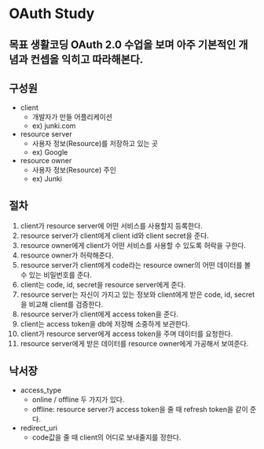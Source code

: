 # OAuth Study

## 목표 생활코딩 OAuth 2.0 수업을 보며 아주 기본적인 개념과 컨셉을 익히고 따라해본다.

## 구성원

- client
    - 개발자가 만들 어플리케이션
    - ex) junki.com
- resource server
    - 사용자 정보(Resource)를 저장하고 있는 곳
    - ex) Google
- resource owner
    - 사용자 정보(Resource) 주인
    - ex) Junki


## 절차

1. client가 resource server에 어떤 서비스를 사용할지 등록한다.
2. resource server가 client에게 client id와 client secret을 준다.
3. resource owner에게 client가 어떤 서비스를 사용할 수 있도록 허락을 구한다.
4. resource owner가 허락해준다.
5. resource server가 client에게 code라는 resource owner의 어떤 데이터를 볼 수 있는 비밀번호를 준다.
6. client는 code, id, secret을 resource server에게 준다.
7. resource server는 자신이 가지고 있는 정보와 client에게 받은 code, id, secret을 비교해 client를 검증한다.
8. resource server가 client에게 access token을 준다.
9. client는 access token을 db에 저장해 소중하게 보관한다.
10. client가 resource server에게 access token을 주며 데이터를 요청한다.
11. resource server에게 받은 데이터를 resource owner에게 가공해서 보여준다.

## 낙서장
- access_type
    - online / offline 두 가지가 있다.
    - offline: resource server가 access token을 줄 때 refresh token을 같이 준다.
- redirect_uri
    - code값을 줄 때 client의 어디로 보내줄지를 정한다.

    